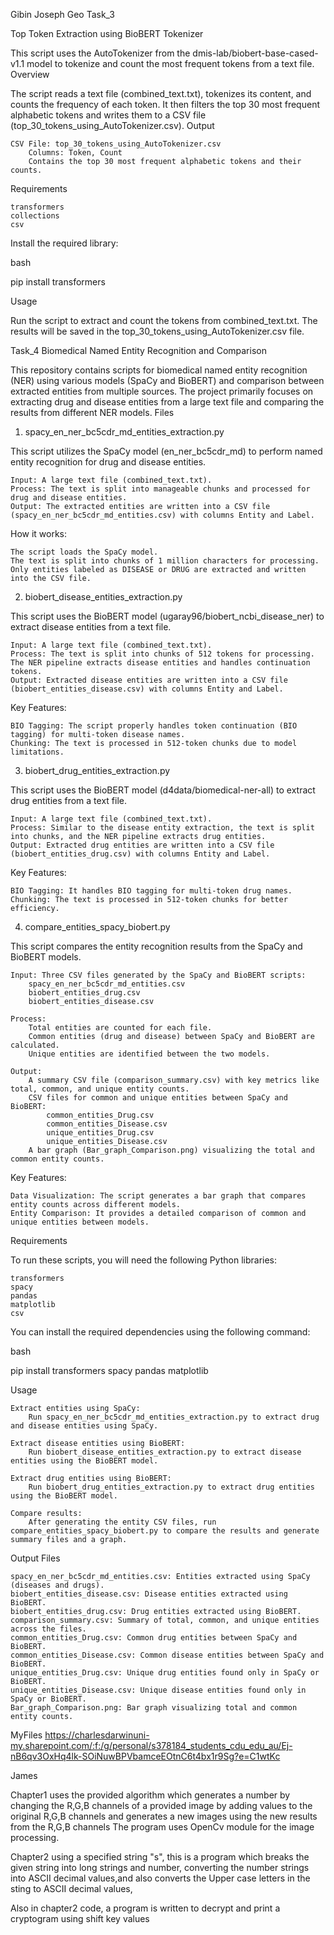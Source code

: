Gibin Joseph Geo
Task_3

Top Token Extraction using BioBERT Tokenizer

This script uses the AutoTokenizer from the dmis-lab/biobert-base-cased-v1.1 model to tokenize and count the most frequent tokens from a text file.
Overview

The script reads a text file (combined_text.txt), tokenizes its content, and counts the frequency of each token. It then filters the top 30 most frequent alphabetic tokens and writes them to a CSV file (top_30_tokens_using_AutoTokenizer.csv).
Output

    CSV File: top_30_tokens_using_AutoTokenizer.csv
        Columns: Token, Count
        Contains the top 30 most frequent alphabetic tokens and their counts.

Requirements

    transformers
    collections
    csv

Install the required library:

bash

pip install transformers

Usage

Run the script to extract and count the tokens from combined_text.txt. The results will be saved in the top_30_tokens_using_AutoTokenizer.csv file.

Task_4
Biomedical Named Entity Recognition and Comparison

This repository contains scripts for biomedical named entity recognition (NER) using various models (SpaCy and BioBERT) and comparison between extracted entities from multiple sources. The project primarily focuses on extracting drug and disease entities from a large text file and comparing the results from different NER models.
Files
1. spacy_en_ner_bc5cdr_md_entities_extraction.py

This script utilizes the SpaCy model (en_ner_bc5cdr_md) to perform named entity recognition for drug and disease entities.

    Input: A large text file (combined_text.txt).
    Process: The text is split into manageable chunks and processed for drug and disease entities.
    Output: The extracted entities are written into a CSV file (spacy_en_ner_bc5cdr_md_entities.csv) with columns Entity and Label.

How it works:

    The script loads the SpaCy model.
    The text is split into chunks of 1 million characters for processing.
    Only entities labeled as DISEASE or DRUG are extracted and written into the CSV file.

2. biobert_disease_entities_extraction.py

This script uses the BioBERT model (ugaray96/biobert_ncbi_disease_ner) to extract disease entities from a text file.

    Input: A large text file (combined_text.txt).
    Process: The text is split into chunks of 512 tokens for processing. The NER pipeline extracts disease entities and handles continuation tokens.
    Output: Extracted disease entities are written into a CSV file (biobert_entities_disease.csv) with columns Entity and Label.

Key Features:

    BIO Tagging: The script properly handles token continuation (BIO tagging) for multi-token disease names.
    Chunking: The text is processed in 512-token chunks due to model limitations.

3. biobert_drug_entities_extraction.py

This script uses the BioBERT model (d4data/biomedical-ner-all) to extract drug entities from a text file.

    Input: A large text file (combined_text.txt).
    Process: Similar to the disease entity extraction, the text is split into chunks, and the NER pipeline extracts drug entities.
    Output: Extracted drug entities are written into a CSV file (biobert_entities_drug.csv) with columns Entity and Label.

Key Features:

    BIO Tagging: It handles BIO tagging for multi-token drug names.
    Chunking: The text is processed in 512-token chunks for better efficiency.

4. compare_entities_spacy_biobert.py

This script compares the entity recognition results from the SpaCy and BioBERT models.

    Input: Three CSV files generated by the SpaCy and BioBERT scripts:
        spacy_en_ner_bc5cdr_md_entities.csv
        biobert_entities_drug.csv
        biobert_entities_disease.csv

    Process:
        Total entities are counted for each file.
        Common entities (drug and disease) between SpaCy and BioBERT are calculated.
        Unique entities are identified between the two models.

    Output:
        A summary CSV file (comparison_summary.csv) with key metrics like total, common, and unique entity counts.
        CSV files for common and unique entities between SpaCy and BioBERT:
            common_entities_Drug.csv
            common_entities_Disease.csv
            unique_entities_Drug.csv
            unique_entities_Disease.csv
        A bar graph (Bar_graph_Comparison.png) visualizing the total and common entity counts.

Key Features:

    Data Visualization: The script generates a bar graph that compares entity counts across different models.
    Entity Comparison: It provides a detailed comparison of common and unique entities between models.

Requirements

To run these scripts, you will need the following Python libraries:

    transformers
    spacy
    pandas
    matplotlib
    csv

You can install the required dependencies using the following command:

bash

pip install transformers spacy pandas matplotlib

Usage

    Extract entities using SpaCy:
        Run spacy_en_ner_bc5cdr_md_entities_extraction.py to extract drug and disease entities using SpaCy.

    Extract disease entities using BioBERT:
        Run biobert_disease_entities_extraction.py to extract disease entities using the BioBERT model.

    Extract drug entities using BioBERT:
        Run biobert_drug_entities_extraction.py to extract drug entities using the BioBERT model.

    Compare results:
        After generating the entity CSV files, run compare_entities_spacy_biobert.py to compare the results and generate summary files and a graph.

Output Files

    spacy_en_ner_bc5cdr_md_entities.csv: Entities extracted using SpaCy (diseases and drugs).
    biobert_entities_disease.csv: Disease entities extracted using BioBERT.
    biobert_entities_drug.csv: Drug entities extracted using BioBERT.
    comparison_summary.csv: Summary of total, common, and unique entities across the files.
    common_entities_Drug.csv: Common drug entities between SpaCy and BioBERT.
    common_entities_Disease.csv: Common disease entities between SpaCy and BioBERT.
    unique_entities_Drug.csv: Unique drug entities found only in SpaCy or BioBERT.
    unique_entities_Disease.csv: Unique disease entities found only in SpaCy or BioBERT.
    Bar_graph_Comparison.png: Bar graph visualizing total and common entity counts.

MyFiles
        https://charlesdarwinuni-my.sharepoint.com/:f:/g/personal/s378184_students_cdu_edu_au/Ej-nB6qv3OxHq4lk-SOiNuwBPVbamceEOtnC6t4bx1r9Sg?e=C1wtKc


James 

Chapter1 uses the provided algorithm which generates a number by changing the R,G,B channels of a provided image by adding values to the original R,G,B 
channels and generates a new images using the new results from the R,G,B channels
The program uses OpenCv module for the image processing.

Chapter2 using a specified string "s", this is a program which breaks the given string
into long strings and number, converting the number strings into ASCII decimal values,and also converts the 
Upper case letters in the sting to ASCII decimal values,

Also in chapter2 code, a program is written to decrypt and print a cryptogram using shift key values

